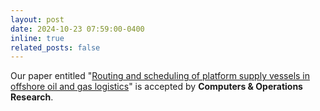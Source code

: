 ```yaml
---
layout: post
date: 2024-10-23 07:59:00-0400
inline: true
related_posts: false
---
```


Our paper entitled "[Routing and scheduling of platform supply vessels in offshore oil and gas logistics](https://www.sciencedirect.com/science/article/pii/S0305054824000285)" is accepted by **Computers & Operations Research**.
